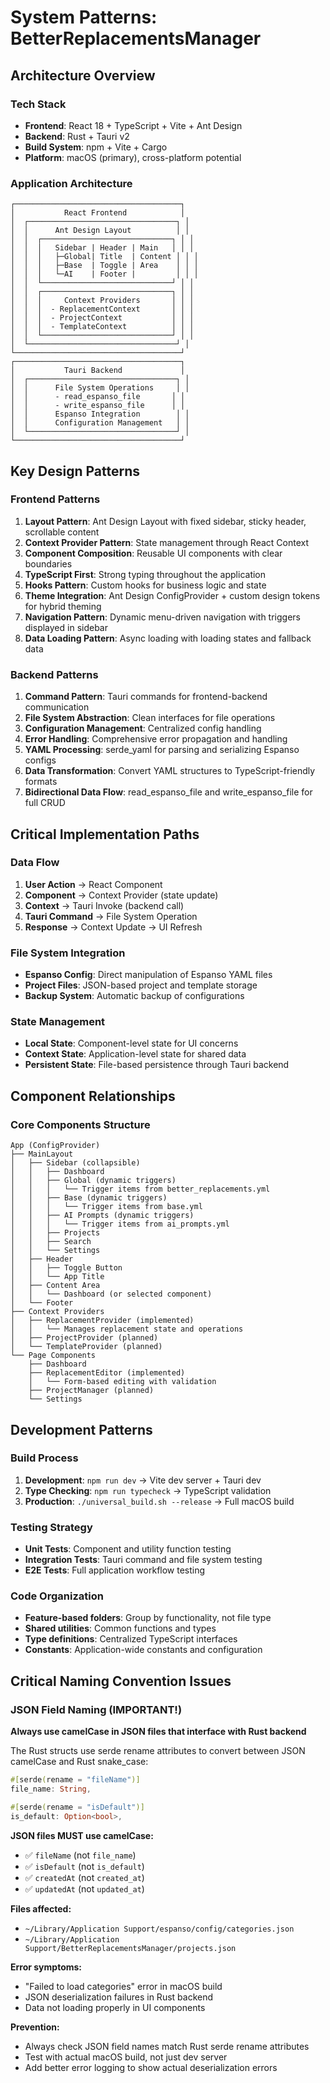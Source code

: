 # System Patterns: BetterReplacementsManager

## Architecture Overview

### Tech Stack
- **Frontend**: React 18 + TypeScript + Vite + Ant Design
- **Backend**: Rust + Tauri v2
- **Build System**: npm + Vite + Cargo
- **Platform**: macOS (primary), cross-platform potential

### Application Architecture
```
┌─────────────────────────────────────┐
│           React Frontend            │
│  ┌─────────────────────────────────┐ │
│  │      Ant Design Layout          │ │
│  │  ┌─────────────────────────────┐ │ │
│  │  │   Sidebar | Header | Main   │ │ │
│  │  │   ├─Global| Title  | Content │ │ │
│  │  │   ├─Base  | Toggle | Area    │ │ │
│  │  │   └─AI    | Footer |         │ │ │
│  │  └─────────────────────────────┘ │ │
│  │  ┌─────────────────────────────┐ │ │
│  │  │     Context Providers       │ │ │
│  │  │  - ReplacementContext       │ │ │
│  │  │  - ProjectContext           │ │ │
│  │  │  - TemplateContext          │ │ │
│  │  └─────────────────────────────┘ │ │
│  └─────────────────────────────────┘ │
└─────────────────────────────────────┘
┌─────────────────────────────────────┐
│           Tauri Backend             │
│  ┌─────────────────────────────────┐ │
│  │      File System Operations     │ │
│  │      - read_espanso_file       │ │
│  │      - write_espanso_file      │ │
│  │      Espanso Integration        │ │
│  │      Configuration Management   │ │
│  └─────────────────────────────────┘ │
└─────────────────────────────────────┘
```

## Key Design Patterns

### Frontend Patterns
1. **Layout Pattern**: Ant Design Layout with fixed sidebar, sticky header, scrollable content
2. **Context Provider Pattern**: State management through React Context
3. **Component Composition**: Reusable UI components with clear boundaries
4. **TypeScript First**: Strong typing throughout the application
5. **Hooks Pattern**: Custom hooks for business logic and state
6. **Theme Integration**: Ant Design ConfigProvider + custom design tokens for hybrid theming
7. **Navigation Pattern**: Dynamic menu-driven navigation with triggers displayed in sidebar
8. **Data Loading Pattern**: Async loading with loading states and fallback data

### Backend Patterns
1. **Command Pattern**: Tauri commands for frontend-backend communication
2. **File System Abstraction**: Clean interfaces for file operations
3. **Configuration Management**: Centralized config handling
4. **Error Handling**: Comprehensive error propagation and handling
5. **YAML Processing**: serde_yaml for parsing and serializing Espanso configs
6. **Data Transformation**: Convert YAML structures to TypeScript-friendly formats
7. **Bidirectional Data Flow**: read_espanso_file and write_espanso_file for full CRUD

## Critical Implementation Paths

### Data Flow
1. **User Action** → React Component
2. **Component** → Context Provider (state update)
3. **Context** → Tauri Invoke (backend call)
4. **Tauri Command** → File System Operation
5. **Response** → Context Update → UI Refresh

### File System Integration
- **Espanso Config**: Direct manipulation of Espanso YAML files
- **Project Files**: JSON-based project and template storage
- **Backup System**: Automatic backup of configurations

### State Management
- **Local State**: Component-level state for UI concerns
- **Context State**: Application-level state for shared data
- **Persistent State**: File-based persistence through Tauri backend

## Component Relationships

### Core Components Structure
```
App (ConfigProvider)
├── MainLayout
│   ├── Sidebar (collapsible)
│   │   ├── Dashboard
│   │   ├── Global (dynamic triggers)
│   │   │   └── Trigger items from better_replacements.yml
│   │   ├── Base (dynamic triggers)
│   │   │   └── Trigger items from base.yml
│   │   ├── AI Prompts (dynamic triggers)
│   │   │   └── Trigger items from ai_prompts.yml
│   │   ├── Projects
│   │   ├── Search
│   │   └── Settings
│   ├── Header
│   │   ├── Toggle Button
│   │   └── App Title
│   ├── Content Area
│   │   └── Dashboard (or selected component)
│   └── Footer
├── Context Providers
│   ├── ReplacementProvider (implemented)
│   │   └── Manages replacement state and operations
│   ├── ProjectProvider (planned)
│   └── TemplateProvider (planned)
└── Page Components
    ├── Dashboard
    ├── ReplacementEditor (implemented)
    │   └── Form-based editing with validation
    ├── ProjectManager (planned)
    └── Settings
```

## Development Patterns

### Build Process
1. **Development**: `npm run dev` → Vite dev server + Tauri dev
2. **Type Checking**: `npm run typecheck` → TypeScript validation
3. **Production**: `./universal_build.sh --release` → Full macOS build

### Testing Strategy
- **Unit Tests**: Component and utility function testing
- **Integration Tests**: Tauri command and file system testing
- **E2E Tests**: Full application workflow testing

### Code Organization
- **Feature-based folders**: Group by functionality, not file type
- **Shared utilities**: Common functions and types
- **Type definitions**: Centralized TypeScript interfaces
- **Constants**: Application-wide constants and configuration

## Critical Naming Convention Issues

### JSON Field Naming (IMPORTANT!)
**Always use camelCase in JSON files that interface with Rust backend**

The Rust structs use serde rename attributes to convert between JSON camelCase and Rust snake_case:
```rust
#[serde(rename = "fileName")]
file_name: String,

#[serde(rename = "isDefault")]
is_default: Option<bool>,
```

**JSON files MUST use camelCase:**
- ✅ `fileName` (not `file_name`)
- ✅ `isDefault` (not `is_default`)
- ✅ `createdAt` (not `created_at`)
- ✅ `updatedAt` (not `updated_at`)

**Files affected:**
- `~/Library/Application Support/espanso/config/categories.json`
- `~/Library/Application Support/BetterReplacementsManager/projects.json`

**Error symptoms:**
- "Failed to load categories" error in macOS build
- JSON deserialization failures in Rust backend
- Data not loading properly in UI components

**Prevention:**
- Always check JSON field names match Rust serde rename attributes
- Test with actual macOS build, not just dev server
- Add better error logging to show actual deserialization errors
